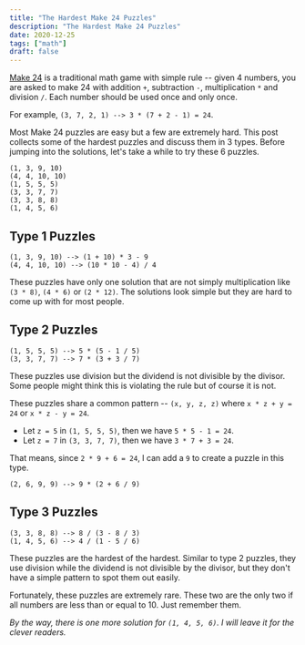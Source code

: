 ```yaml
---
title: "The Hardest Make 24 Puzzles"
description: "The Hardest Make 24 Puzzles"
date: 2020-12-25
tags: ["math"]
draft: false
---
```


[Make 24](https://en.wikipedia.org/wiki/24_Game) is a traditional math game with simple rule -- given 4 numbers, you are asked to make 24 with addition `+`, subtraction `-`, multiplication `*` and division `/`. Each number should be used once and only once.

For example, `(3, 7, 2, 1) --> 3 * (7 + 2 - 1) = 24`.

Most Make 24 puzzles are easy but a few are extremely hard. This post collects some of the hardest puzzles and discuss them in 3 types. Before jumping into the solutions, let's take a while to try these 6 puzzles.

```plain
(1, 3, 9, 10)
(4, 4, 10, 10)
(1, 5, 5, 5)
(3, 3, 7, 7)
(3, 3, 8, 8)
(1, 4, 5, 6)
```

## Type 1 Puzzles

```plain
(1, 3, 9, 10) --> (1 + 10) * 3 - 9
(4, 4, 10, 10) --> (10 * 10 - 4) / 4
```

These puzzles have only one solution that are not simply multiplication like `(3 * 8)`, `(4 * 6)` or `(2 * 12)`. The solutions look simple but they are hard to come up with for most people.

## Type 2 Puzzles

```plain
(1, 5, 5, 5) --> 5 * (5 - 1 / 5)
(3, 3, 7, 7) --> 7 * (3 + 3 / 7)
```

These puzzles use division but the dividend is not divisible by the divisor. Some people might think this is violating the rule but of course it is not.

These puzzles share a common pattern -- `(x, y, z, z)` where `x * z + y = 24` or `x * z - y = 24`.

* Let `z = 5` in `(1, 5, 5, 5)`, then we have `5 * 5 - 1 = 24`.
* Let `z = 7` in `(3, 3, 7, 7)`, then we have `3 * 7 + 3 = 24`.

That means, since `2 * 9 + 6 = 24`, I can add a `9` to create a puzzle in this type.

```plain
(2, 6, 9, 9) --> 9 * (2 + 6 / 9)
```

## Type 3 Puzzles

```plain
(3, 3, 8, 8) --> 8 / (3 - 8 / 3)
(1, 4, 5, 6) --> 4 / (1 - 5 / 6)
```

These puzzles are the hardest of the hardest. Similar to type 2 puzzles, they use division while the dividend is not divisible by the divisor, but they don't have a simple pattern to spot them out easily.

Fortunately, these puzzles are extremely rare. These two are the only two if all numbers are less than or equal to 10. Just remember them.

*By the way, there is one more solution for `(1, 4, 5, 6)`. I will leave it for the clever readers.*
